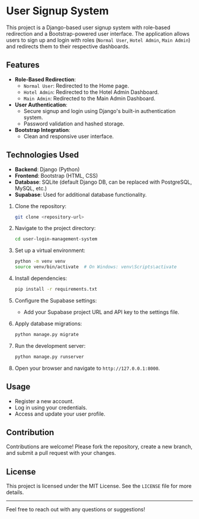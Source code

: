 # User Signup System

This project is a Django-based user signup system with role-based redirection and a Bootstrap-powered user interface. The application allows users to sign up and login with roles (`Normal User`, `Hotel Admin`, `Main Admin`) and redirects them to their respective dashboards.

## Features

- **Role-Based Redirection**:
  - `Normal User`: Redirected to the Home page.
  - `Hotel Admin`: Redirected to the Hotel Admin Dashboard.
  - `Main Admin`: Redirected to the Main Admin Dashboard.
- **User Authentication**:
  - Secure signup and login using Django's built-in authentication system.
  - Password validation and hashed storage.
- **Bootstrap Integration**:
  - Clean and responsive user interface.

## Technologies Used

- **Backend**: Django (Python)
- **Frontend**: Bootstrap (HTML, CSS)
- **Database**: SQLite (default Django DB, can be replaced with PostgreSQL, MySQL, etc.)
- **Supabase**: Used for additional database functionality.

1. Clone the repository:
   ```bash
   git clone <repository-url>
   ```

2. Navigate to the project directory:
   ```bash
   cd user-login-management-system
   ```

3. Set up a virtual environment:
   ```bash
   python -m venv venv
   source venv/bin/activate  # On Windows: venv\Scripts\activate
   ```

4. Install dependencies:
   ```bash
   pip install -r requirements.txt
   ```

5. Configure the Supabase settings:
   - Add your Supabase project URL and API key to the settings file.

6. Apply database migrations:
   ```bash
   python manage.py migrate
   ```

7. Run the development server:
   ```bash
   python manage.py runserver
   ```

8. Open your browser and navigate to `http://127.0.0.1:8000`.

## Usage
- Register a new account.
- Log in using your credentials.
- Access and update your user profile.

## Contribution
Contributions are welcome! Please fork the repository, create a new branch, and submit a pull request with your changes.

## License
This project is licensed under the MIT License. See the `LICENSE` file for more details.

---

Feel free to reach out with any questions or suggestions!


